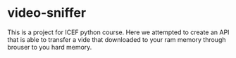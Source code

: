 # video-sniffer
This is a project for ICEF python course. Here we attempted to create an API that is able to transfer a vide that downloaded to your ram memory through brouser to you hard memory.

